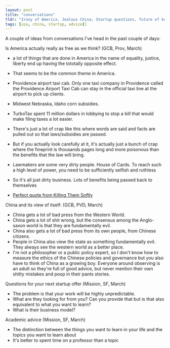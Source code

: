 ```yaml
---
layout: post
title: "conversations"
tldr: "Irony of America. Jealous China, Startup questions, future of knowledge "
tags: [usa, china, startup, advice]]
---
```


A couple of ideas from conversations I've head in the past couple of days:

[1]:http://www.youtube.com/watch?v=5zK-b0INu1k

Is America actually really as free as we think? (GCB, Prov, March)
* a lot of things that are done in America in the name of equality, justice, liberty end up having the tototally opposite effect.
* That seems to be the common theme in America.
* Providence airport taxi cab. Only one taxi company in Providence called the Providence Airport Taxi Cab can stay in the official taxi line at the airport to pick up clients.
* Midwest Nebraska, Idaho corn subsidies.
* TurboTax spent 11 million dollars in lobbying to stop a bill that would make filing taxes a lot easier. 

* There's just a lot of crap like this where words are said and facts are pulled out so that laws/subsidies are passed.
* But if you actually look carefully at it, it's actually just a bunch of crap where the fineprint is thousands pages long and more poisonous than the benefits that the law will bring.
* Lawmakers are some very dirty people. House of Cards. To reach such a high level of power, you need to be sufficiently selfish and ruthless
* So it's all just dirty business. Lots of benefits being passed back to themselves
* [Perfect quote from Killing Them Softly][1]

China and its view of itself: (GCB, PVD, March)
* China gets a lot of bad press from the Western World.
* China gets a lot of shit wrong, but the consensus among the Anglo-saxon world is that they are fundamentally evil. 
* China also gets a lot of bad press from its own people, from Chinese citizens.
* People in China also view the state as something fundamentally evil. They always see the western world as a better place.
* I'm not a philosopher or a public policy expert, so I don't know how to measure the ethics of the Chinese policies and governance but you also have to think of China as a growing boy. Everyone around observing is an adult so they're full of good advice, but never mention their own shitty mistakes and poop in their pants stories. 

Questions for your next startup offer (Mission, SF,  March)
* The problem is that your work will be highly unpredictable.
* What are they looking for from you? Can you provide that but is that also equivalent to what you want to learn?
* What is their business model?

Academic advice (Mission, SF, March)
* The distinction between the things you want to learn in your life and the topics you want to learn about
* It's better to spent time on a professor than a topic

